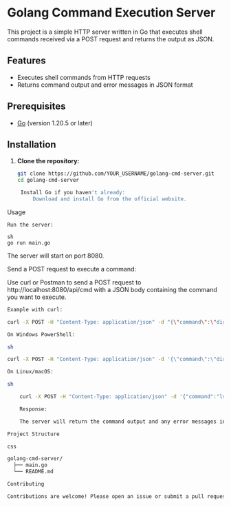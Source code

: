 # Golang Command Execution Server

This project is a simple HTTP server written in Go that executes shell commands received via a POST request and returns the output as JSON.

## Features

- Executes shell commands from HTTP requests
- Returns command output and error messages in JSON format

## Prerequisites

- [Go](https://golang.org/dl/) (version 1.20.5 or later)

## Installation

1. **Clone the repository:**

   ```sh
   git clone https://github.com/YOUR_USERNAME/golang-cmd-server.git
   cd golang-cmd-server

    Install Go if you haven't already:
        Download and install Go from the official website.

Usage

    Run the server:

    sh
    go run main.go


The server will start on port 8080.

Send a POST request to execute a command:

Use curl or Postman to send a POST request to http://localhost:8080/api/cmd with a JSON body containing the command you want to execute.
```sh
Example with curl:

curl -X POST -H "Content-Type: application/json" -d "{\"command\":\"dir\"}" http://localhost:8080/api/cmd

On Windows PowerShell:

sh

curl -X POST -H "Content-Type: application/json" -d '{\"command\":\"dir\"}' http://localhost:8080/api/cmd

On Linux/macOS:

sh

    curl -X POST -H "Content-Type: application/json" -d '{"command":"ls -l"}' http://localhost:8080/api/cmd

    Response:

    The server will return the command output and any error messages in JSON format.

Project Structure

css

golang-cmd-server/
  ├── main.go
  └── README.md

Contributing

Contributions are welcome! Please open an issue or submit a pull request.
